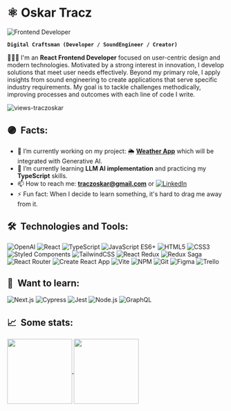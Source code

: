# ⚛️ Oskar Tracz 

<img alt="Frontend Developer" align="center" src="https://readme-typing-svg.demolab.com?font=Fira+Code&size=22&pause=1000&color=A630B0&center=false&vCenter=true&width=435&lines=Frontend+Developer">

**`Digital Craftsman (Developer / SoundEngineer / Creator)`**

<p align="left">👨🏻‍💻 I'm an <strong>React Frontend Developer</strong> focused on user-centric design and modern technologies. Motivated by a strong interest in innovation, I develop solutions that meet user needs effectively. Beyond my primary role, I apply insights from sound engineering to create applications that serve specific industry requirements. My goal is to tackle challenges methodically, improving processes and outcomes with each line of code I write.</p>

<p align="left"> <img src="https://komarev.com/ghpvc/?username=traczoskar&label=Views&color=A630B0&style=plastic&style=for-the-badge" alt="views-traczoskar" /> </p>

## 🟣&nbsp; Facts:
- 🔭 I’m currently working on my project: 🌦 **<a href="https://github.com/traczoskar/weather_app">Weather App</a>** which will be integrated with Generative AI.
- 🌱 I’m currently learning **LLM AI implementation** and practicing my **TypeScript** skills.
- 📫 How to reach me: **traczoskar@gmail.com** or [![LinkedIn](https://img.shields.io/badge/-LinkedIn-0077B5?style=flat-square&logo=linkedin)](https://www.linkedin.com/in/traczoskar/)
- ⚡ Fun fact: When I decide to learn something, it's hard to drag me away from it.

## 🛠&nbsp; Technologies and Tools:

![OpenAI](https://img.shields.io/badge/OpenAI-412991.svg?style=for-the-badge&logo=openai&logoColor=white)
![React](https://camo.githubusercontent.com/31b08faa61951179c95f91d42f8ce1b56012e80fa6e269d23221031d1b13fd0d/68747470733a2f2f696d672e736869656c64732e696f2f62616467652f52656163742d3631444146422e7376673f7374796c653d666f722d7468652d6261646765266c6f676f3d5265616374266c6f676f436f6c6f723d626c61636b)
![TypeScript](https://img.shields.io/badge/TypeScript-3178C6.svg?style=for-the-badge&logo=typescript&logoColor=white)
![JavaScript ES6+](https://img.shields.io/badge/JavaScript_ES6+-F7DF1E.svg?style=for-the-badge&logo=javascript&logoColor=black)
![HTML5](https://img.shields.io/badge/HTML5-E34F26.svg?style=for-the-badge&logo=html5&logoColor=white)
![CSS3](https://img.shields.io/badge/CSS3-1572B6.svg?style=for-the-badge&logo=css3&logoColor=white)
![Styled Components](https://img.shields.io/badge/Styled_Components-DB7093.svg?style=for-the-badge&logo=styled-components&logoColor=white)
![TailwindCSS](https://img.shields.io/badge/TailwindCSS-06B6D4.svg?style=for-the-badge&logo=tailwind-css&logoColor=white)
![React Redux](https://img.shields.io/badge/React_Redux-764ABC.svg?style=for-the-badge&logo=redux&logoColor=white)
![Redux Saga](https://img.shields.io/badge/Redux_Saga-999999.svg?style=for-the-badge&logo=redux-saga&logoColor=white)
![React Router](https://img.shields.io/badge/React_Router-CA4245.svg?style=for-the-badge&logo=react-router&logoColor=white)
![Create React App](https://img.shields.io/badge/Create_React_App-09D3AC.svg?style=for-the-badge&logo=create-react-app&logoColor=white)
![Vite](https://img.shields.io/badge/Vite-646CFF.svg?style=for-the-badge&logo=vite&logoColor=white)
![NPM](https://img.shields.io/badge/NPM-CB3837.svg?style=for-the-badge&logo=npm&logoColor=white)
![Git](https://img.shields.io/badge/Git-F05032.svg?style=for-the-badge&logo=git&logoColor=white)
![Figma](https://img.shields.io/badge/Figma-69D3AC.svg?style=for-the-badge&logo=figma&logoColor=white)
![Trello](https://img.shields.io/badge/Trello-0079BF.svg?style=for-the-badge&logo=trello&logoColor=white)

## 🎯&nbsp; Want to learn:

![Next.js](https://img.shields.io/badge/Next.js-000000.svg?style=for-the-badge&logo=next.js&logoColor=white)
![Cypress](https://img.shields.io/badge/Cypress-17202C.svg?style=for-the-badge&logo=cypress&logoColor=white)
![Jest](https://img.shields.io/badge/Jest-C21325.svg?style=for-the-badge&logo=jest&logoColor=white)
![Node.js](https://img.shields.io/badge/Node.js-339933.svg?style=for-the-badge&logo=node.js&logoColor=white)
![GraphQL](https://img.shields.io/badge/GraphQL-E434AA.svg?style=for-the-badge&logo=graphql&logoColor=white)

## 📈&nbsp; Some stats:

<a href="https://github.com/traczoskar">
  <img height=150 align="center" src="https://github-readme-stats.vercel.app/api/top-langs/?username=traczoskar&layout=compact" />
</a>
<a href="https://github.com/traczoskar">
  <img height=150 align="center" src="https://github-readme-stats.vercel.app/api?username=traczoskar&show_icons=true&theme=gruvbox&rank_icon=github" />
</a>
